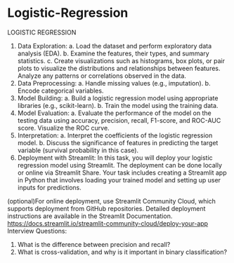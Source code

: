 # Logistic-Regression
LOGISTIC REGRESSION
1. Data Exploration:
a. Load the dataset and perform exploratory data analysis (EDA).
b. Examine the features, their types, and summary statistics.
c. Create visualizations such as histograms, box plots, or pair plots to visualize the distributions and relationships between features.
Analyze any patterns or correlations observed in the data.
2. Data Preprocessing:
a. Handle missing values (e.g., imputation).
b. Encode categorical variables.
3. Model Building:
a. Build a logistic regression model using appropriate libraries (e.g., scikit-learn).
b. Train the model using the training data.
4. Model Evaluation:
a. Evaluate the performance of the model on the testing data using accuracy, precision, recall, F1-score, and ROC-AUC score.
Visualize the ROC curve.
5. Interpretation:
a. Interpret the coefficients of the logistic regression model.
b. Discuss the significance of features in predicting the target variable (survival probability in this case).
6. Deployment with Streamlit:
In this task, you will deploy your logistic regression model using Streamlit. The deployment can be done locally or online via Streamlit Share. Your task includes creating a Streamlit app in Python that involves loading your trained model and setting up user inputs for predictions. 

(optional)For online deployment, use Streamlit Community Cloud, which supports deployment from GitHub repositories. 
Detailed deployment instructions are available in the Streamlit Documentation.
https://docs.streamlit.io/streamlit-community-cloud/deploy-your-app 
Interview Questions:
1. What is the difference between precision and recall?
2. What is cross-validation, and why is it important in binary classification?

